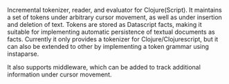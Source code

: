 
Incremental tokenizer, reader, and evaluator for Clojure(Script). It maintains a
set of tokens under arbitrary cursor movement, as well as under insertion and
deletion of text. Tokens are stored as Datascript facts, making it suitable for
implementing automatic persistence of textual documents as facts. Currently it
only provides a tokenizer for Clojure/Clojurescript, but it can also be extended to
other by implementing a token grammar using instaparse.

It also supports middleware, which can be added to track additional information under
cursor movement.
